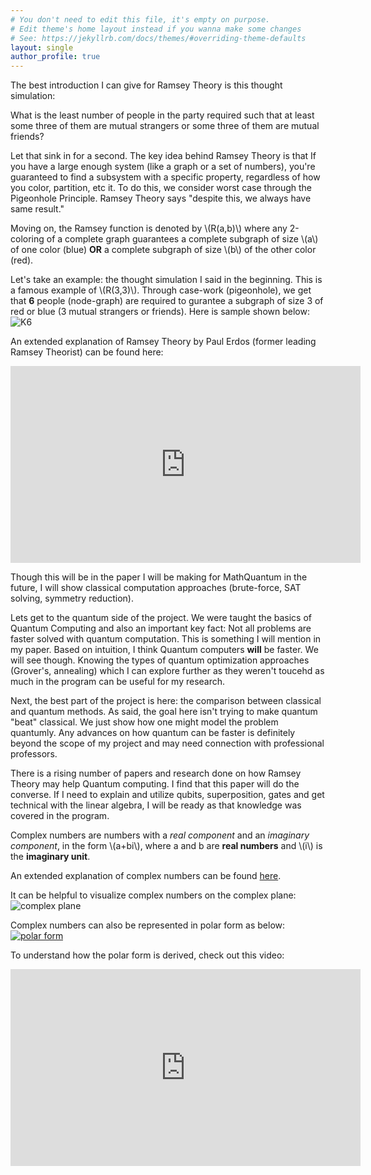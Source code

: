 ```yaml
---
# You don't need to edit this file, it's empty on purpose.
# Edit theme's home layout instead if you wanna make some changes
# See: https://jekyllrb.com/docs/themes/#overriding-theme-defaults
layout: single
author_profile: true
---
```


The best introduction I can give for Ramsey Theory is this thought simulation: 

What is the least number of people in the party required such that at least some three of them are mutual strangers or some three of them are mutual friends?

Let that sink in for a second. The key idea behind Ramsey Theory is that If you have a large enough system (like a graph or a set of numbers), you're guaranteed to find a subsystem with a specific property, regardless of how you color, partition, etc it. To do this, we consider worst case through the Pigeonhole Principle. Ramsey Theory says "despite this, we always have same result."

Moving on, the Ramsey function is denoted by \\(R(a,b)\\) where any 2-coloring of a complete graph guarantees a complete subgraph of size \\(a\\) of one color (blue) **OR** a complete subgraph of size \\(b\\) of the other color (red).

Let's take an example: the thought simulation I said in the beginning. This is a famous example of \\(R(3,3)\\). Through case-work (pigeonhole), we get that **6** people (node-graph) are required to gurantee a subgraph of size 3 of red or blue (3 mutual strangers or friends). Here is sample shown below: ![K6]([https://www.coursehero.com/qa/attachment/48438586/](https://encrypted-tbn0.gstatic.com/images?q=tbn:ANd9GcQECnUl9KXWtTnCiWjeJVfSpZ6ykvzOLROmKQ&s))

An extended explanation of Ramsey Theory by Paul Erdos (former leading Ramsey Theorist) can be found here: 
<iframe width="560" height="315" src="https://www.youtube.com/embed/WgjCf3kC5EU?si=ECtxrcuTHuSddmV4" title="YouTube video player" frameborder="0" allow="accelerometer; autoplay; clipboard-write; encrypted-media; gyroscope; picture-in-picture; web-share" referrerpolicy="strict-origin-when-cross-origin" allowfullscreen></iframe>

Though this will be in the paper I will be making for MathQuantum in the future, I will show classical computation approaches (brute-force, SAT solving, symmetry reduction).

Lets get to the quantum side of the project. We were taught the basics of Quantum Computing and also an important key fact: Not all problems are faster solved with quantum computation. This is something I will mention in my paper. Based on intuition, I think Quantum computers **will** be faster. We will see though. Knowing the types of quantum optimization approaches (Grover's, annealing) which I can explore further as they weren't toucehd as much in the program can be useful for my research.

Next, the best part of the project is here: the comparison between classical and quantum methods. As said, the goal here isn't trying to make quantum "beat" classical. We just show how one might model the problem quantumly. Any advances on how quantum can be faster is definitely beyond the scope of my project and may need connection with professional professors.

There is a rising number of papers and research done on how Ramsey Theory may help Quantum computing. I find that this paper will do the converse. If I need to explain and utilize qubits, superposition, gates and get technical with the linear algebra, I will be ready as that knowledge was covered in the program.

Complex numbers are numbers with a *real component* and an *imaginary component*, in the form \\(a+bi\\), where a and b are **real numbers** and \\(i\\) is the **imaginary unit**.

An extended explanation of complex numbers can be found [here](https://en.wikipedia.org/wiki/Complex_number).

It can be helpful to visualize complex numbers on the complex plane:
![complex plane](https://upload.wikimedia.org/wikipedia/commons/5/5d/Imaginarynumber2.PNG)

Complex numbers can also be represented in polar form as below:
[![polar form](https://upload.wikimedia.org/wikipedia/commons/thumb/7/71/Euler%27s_formula.svg/250px-Euler%27s_formula.svg.png)](https://en.wikipedia.org/wiki/Polar_coordinate_system)

To understand how the polar form is derived, check out this video:
<iframe width="560" height="315" src="https://www.youtube.com/embed/lFT2hwsCMls?si=XLJKBa_SXol_bQ_D" title="YouTube video player" frameborder="0" allow="accelerometer; autoplay; clipboard-write; encrypted-media; gyroscope; picture-in-picture; web-share" referrerpolicy="strict-origin-when-cross-origin" allowfullscreen></iframe>
